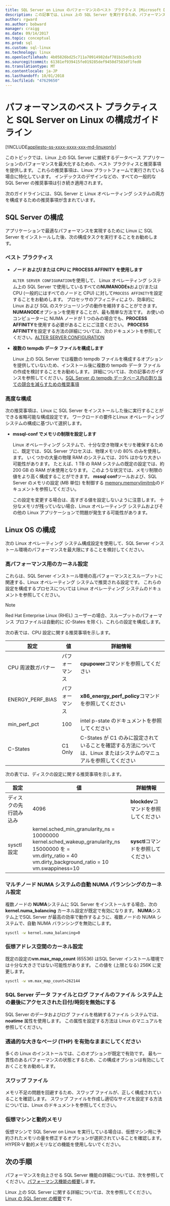 ```yaml
---
title: SQL Server on Linux のパフォーマンスのベスト プラクティス |Microsoft Docs
description: この記事では、Linux 上の SQL Server を実行するため、パフォーマンスのベスト プラクティスとガイドラインを提供します。
author: rgward
ms.author: bobward
manager: craigg
ms.date: 09/14/2017
ms.topic: conceptual
ms.prod: sql
ms.custom: sql-linux
ms.technology: linux
ms.openlocfilehash: 4b05826bd25c711a70914982daf701b15edb1c93
ms.sourcegitcommit: 61381ef939415fe019285def9450d7583df1fed0
ms.translationtype: MT
ms.contentlocale: ja-JP
ms.lasthandoff: 10/01/2018
ms.locfileid: "47629650"
---
```

# <a name="performance-best-practices-and-configuration-guidelines-for-sql-server-on-linux"></a>パフォーマンスのベスト プラクティスと SQL Server on Linux の構成ガイドライン

[!INCLUDE[appliesto-ss-xxxx-xxxx-xxx-md-linuxonly](../includes/appliesto-ss-xxxx-xxxx-xxx-md-linuxonly.md)]

このトピックでは、Linux 上の SQL Server に接続するデータベース アプリケーションのパフォーマンスを最大化するための、ベスト プラクティスと推奨事項を提供します。 これらの推奨事項は、Linux プラットフォームで実行されている場合に特化しています。 インデックスのデザインなどの、すべての一般的な SQL Server の推奨事項は引き続き適用されます。

次のガイドラインには、SQL Server と Linux オペレーティング システムの両方を構成するための推奨事項が含まれています。

## <a name="sql-server-configuration"></a>SQL Server の構成

アプリケーションで最適なパフォーマンスを実現するために Linux に SQL Server をインストールした後、次の構成タスクを実行することをお勧めします。

### <a name="best-practices"></a>ベスト プラクティス

- **ノード および/または CPU に PROCESS AFFINITY を使用します**

   `ALTER SERVER CONFIGURATION`を使用して、 Linux オペレーティング システム上の SQL Server で使用しているすべての**NUMANODEs**および/または CPU  (一般的にはすべてのノードと CPU) に対して`PROCESS AFFINITY`を設定することをお勧めします。 プロセッサのアフィニティにより、効率的に Linux および SQL のスケジューリングの動作を維持することができます。 **NUMANODE**オプションを使用することが、最も簡単な方法です。 お使いのコンピューターに NUMA ノードが 1 つのみの場合でも、**PROCESS AFFINITY**を使用する必要があることにご注意ください。  **PROCESS AFFINITY**を設定する方法の詳細については、次のドキュメントを参照してください。[ALTER SERVER CONFIGURATION](../t-sql/statements/alter-server-configuration-transact-sql.md)

- **複数の tempdb データ ファイルを構成します**

   Linux 上の SQL Server では複数の tempdb ファイルを構成するオプションを提供していないため、インストール後に複数の tempdb データ ファイルの作成を検討することをお勧めします。 詳細については、次の記事のガイダンスを参照してください。[SQL Server の tempdb データベース内の割り当ての競合を減らすための推奨事項](https://support.microsoft.com/en-us/help/2154845/recommendations-to-reduce-allocation-contention-in-sql-server-tempdb-d)

### <a name="advanced-configuration"></a>高度な構成

次の推奨事項は、Linux に SQL Server をインストールした後に実行することができる省略可能な構成設定です。 ワークロードの要件とLinux オペレーティング システムの構成に基づいて選択します。

- **mssql-conf でメモリの制限を設定します**

   Linux オペレーティング システムで、十分な空き物理メモリを確保するために、既定では、SQL Server プロセスは、物理メモリの 80% のみを使用します。 いくつかの大量の物理 RAM のシステムでは、20% はかなり大きい可能性があります。 たとえば、1 TB の RAM システムの既定の設定では、約 200 GB の RAM が未使用となります。 このような状況では、メモリ制限の値をより高く構成することができます。 **mssql conf**ツールおよび、SQL Server のメモリの設定 (MB 単位) を制御する [memory.memorylimitmb](sql-server-linux-configure-mssql-conf.md#memorylimit)のドキュメントを参照してください。

   この設定を変更する場合は、高すぎる値を設定しないように注意します。 十分なメモリが残っていない場合、Linux オペレーティング システムおよびその他の Linux アプリケーションで問題が発生する可能性があります。

## <a name="linux-os-configuration"></a>Linux OS の構成

次の Linux オペレーティング システム構成設定を使用して、SQL Server インストール環境のパフォーマンスを最大限にすることを検討してください。

### <a name="kernel-settings-for-high-performance"></a>高パフォーマンス用のカーネル設定
これらは、SQL Server インストール環境の高パフォーマンスとスループットに関連する、Linux オペレーティング システムで推奨される設定です。 これらの設定を構成するプロセスについては Linux オペレーティング システムのドキュメントを参照してください。



> [!Note]
> Red Hat Enterprise Linux (RHEL) ユーザーの場合、スループットのパフォーマンス プロファイルは自動的に (C-States を除く)、これらの設定を構成します。

次の表では、CPU 設定に関する推奨事項を示します。

| 設定 | 値 | 詳細情報 |
|---|---|---|
| CPU 周波数ガバナー | パフォーマンス | **cpupower**コマンドを参照してください |
| ENERGY_PERF_BIAS | パフォーマンス | **x86_energy_perf_policy**コマンドを参照してください |
| min_perf_pct | 100 | intel p-state のドキュメントを参照してください |
| C-States | C1 Only | C-States が C1 のみに設定されていることを確認する方法については、Linux またはシステムのマニュアルを参照してください |

次の表では、ディスクの設定に関する推奨事項を示します。

| 設定 | 値 | 詳細情報 |
|---|---|---|
| ディスクの先行読み込み | 4096 | **blockdev**コマンドを参照してください |
| sysctl 設定 | kernel.sched_min_granularity_ns = 10000000<br/>kernel.sched_wakeup_granularity_ns 15000000 を =<br/>vm.dirty_ratio = 40<br/>vm.dirty_background_ratio = 10<br/>vm.swappiness=10 | **sysctl**コマンドを参照してください |

### <a name="kernel-setting-auto-numa-balancing-for-multi-node-numa-systems"></a>マルチノード NUMA システムの自動 NUMA バランシングのカーネル設定

複数ノードの **NUMA**システムに SQL Server をインストールする場合、次の**kernel.numa_balancing** カーネル設定が既定で有効になります。 **NUMA**システム上でSQL Server が最高の効率で動作するように、複数ノードの NUMA システムで、自動 NUMA バランシングを無効にします。

```bash
sysctl -w kernel.numa_balancing=0
```

### <a name="kernel-settings-for-virtual-address-space"></a>仮想アドレス空間のカーネル設定

既定の設定の**vm.max_map_count** (65536) はSQL Server インストール環境では十分な大きさではない可能性があります。 この値を (上限となる) 256K に変更します。

```bash
sysctl -w vm.max_map_count=262144
```

### <a name="disable-last-accessed-datetime-on-file-systems-for-sql-server-data-and-log-files"></a>SQL Server データ ファイルとログ ファイルのファイル システム上の最後にアクセスされた日付/時刻を無効にする

SQL Server のデータおよびログ ファイルを格納するファイル システムでは、**noatime** 属性を使用します。 この属性を設定する方法は Linux のマニュアルを参照してください。

### <a name="leave-transparent-huge-pages-thp-enabled"></a>透過的な大きなページ (THP) を有効なままにしてください

多くの Linux のインストールでは、このオプションが既定で有効です。 最も一貫性のあるパフォーマンスの状態とするため、この構成オプションは有効にしておくことをお勧めします。

### <a name="swapfile"></a>スワップ ファイル

メモリ不足の問題を回避するため、スワップ ファイルが、正しく構成されていることを確認します。 スワップ ファイルを作成し適切なサイズを設定する方法については、Linux のドキュメントを参照してください。

### <a name="virtual-machines-and-dynamic-memory"></a>仮想マシンと動的メモリ

仮想マシンで SQL Server on Linux を実行している場合は、仮想マシン用に予約されたメモリの量を修正するオプションが選択されていることを確認します。 HYPER-V 動的メモリなどの機能を使用しないでください。

## <a name="next-steps"></a>次の手順

パフォーマンスを向上させる SQL Server 機能の詳細については、次を参照してください。[パフォーマンス機能の概要](sql-server-linux-performance-get-started.md)します。

Linux 上の SQL Server に関する詳細については、次を参照してください。 [Linux の SQL Server の概要](sql-server-linux-overview.md)です。

